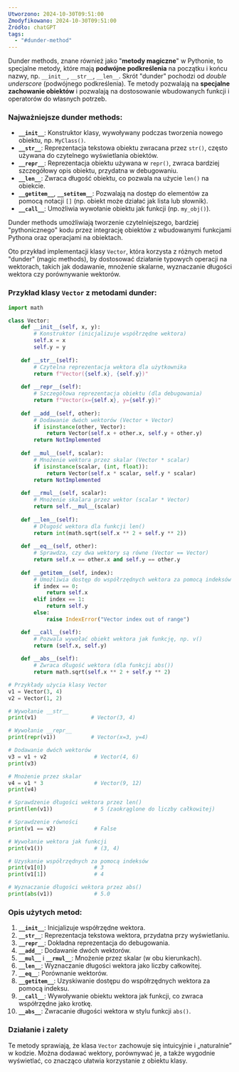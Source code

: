 ```yaml
---
Utworzono: 2024-10-30T09:51:00
Zmodyfikowano: 2024-10-30T09:51:00
Źródło: chatGPT
tags:
  - "#dunder-method"
---
```


Dunder methods, znane również jako "**metody magiczne**" w Pythonie, to specjalne metody, które mają **podwójne podkreślenia** na początku i końcu nazwy, np. `__init__`, `__str__`, `__len__`. Skrót "dunder" pochodzi od *double underscore* (podwójnego podkreślenia). Te metody pozwalają na **specjalne zachowanie obiektów** i pozwalają na dostosowanie wbudowanych funkcji i operatorów do własnych potrzeb.

### Najważniejsze dunder methods:
- **`__init__`**: Konstruktor klasy, wywoływany podczas tworzenia nowego obiektu, np. `MyClass()`.
- **`__str__`**: Reprezentacja tekstowa obiektu zwracana przez `str()`, często używana do czytelnego wyświetlania obiektów.
- **`__repr__`**: Reprezentacja obiektu używana w `repr()`, zwraca bardziej szczegółowy opis obiektu, przydatna w debugowaniu.
- **`__len__`**: Zwraca długość obiektu, co pozwala na użycie `len()` na obiekcie.
- **`__getitem__`**, **`__setitem__`**: Pozwalają na dostęp do elementów za pomocą notacji `[]` (np. obiekt może działać jak lista lub słownik).
- **`__call__`**: Umożliwia wywołanie obiektu jak funkcji (np. `my_obj()`).
  
Dunder methods umożliwiają tworzenie czytelniejszego, bardziej "pythonicznego" kodu przez integrację obiektów z wbudowanymi funkcjami Pythona oraz operacjami na obiektach.


Oto przykład implementacji klasy `Vector`, która korzysta z różnych metod "dunder" (magic methods), by dostosować działanie typowych operacji na wektorach, takich jak dodawanie, mnożenie skalarne, wyznaczanie długości wektora czy porównywanie wektorów.

### Przykład klasy `Vector` z metodami dunder:

```python
import math

class Vector:
    def __init__(self, x, y):
        # Konstruktor (inicjalizuje współrzędne wektora)
        self.x = x
        self.y = y
    
    def __str__(self):
        # Czytelna reprezentacja wektora dla użytkownika
        return f"Vector({self.x}, {self.y})"
    
    def __repr__(self):
        # Szczegółowa reprezentacja obiektu (dla debugowania)
        return f"Vector(x={self.x}, y={self.y})"
    
    def __add__(self, other):
        # Dodawanie dwóch wektorów (Vector + Vector)
        if isinstance(other, Vector):
            return Vector(self.x + other.x, self.y + other.y)
        return NotImplemented
    
    def __mul__(self, scalar):
        # Mnożenie wektora przez skalar (Vector * scalar)
        if isinstance(scalar, (int, float)):
            return Vector(self.x * scalar, self.y * scalar)
        return NotImplemented
    
    def __rmul__(self, scalar):
        # Mnożenie skalara przez wektor (scalar * Vector)
        return self.__mul__(scalar)
    
    def __len__(self):
        # Długość wektora dla funkcji len()
        return int(math.sqrt(self.x ** 2 + self.y ** 2))
    
    def __eq__(self, other):
        # Sprawdza, czy dwa wektory są równe (Vector == Vector)
        return self.x == other.x and self.y == other.y
    
    def __getitem__(self, index):
        # Umożliwia dostęp do współrzędnych wektora za pomocą indeksów (v[0] i v[1])
        if index == 0:
            return self.x
        elif index == 1:
            return self.y
        else:
            raise IndexError("Vector index out of range")

    def __call__(self):
        # Pozwala wywołać obiekt wektora jak funkcję, np. v()
        return (self.x, self.y)
    
    def __abs__(self):
        # Zwraca długość wektora (dla funkcji abs())
        return math.sqrt(self.x ** 2 + self.y ** 2)

# Przykłady użycia klasy Vector
v1 = Vector(3, 4)
v2 = Vector(1, 2)

# Wywołanie __str__
print(v1)                 # Vector(3, 4)

# Wywołanie __repr__
print(repr(v1))           # Vector(x=3, y=4)

# Dodawanie dwóch wektorów
v3 = v1 + v2               # Vector(4, 6)
print(v3)

# Mnożenie przez skalar
v4 = v1 * 3                # Vector(9, 12)
print(v4)

# Sprawdzenie długości wektora przez len()
print(len(v1))             # 5 (zaokrąglone do liczby całkowitej)

# Sprawdzenie równości
print(v1 == v2)            # False

# Wywołanie wektora jak funkcji
print(v1())                # (3, 4)

# Uzyskanie współrzędnych za pomocą indeksów
print(v1[0])               # 3
print(v1[1])               # 4

# Wyznaczanie długości wektora przez abs()
print(abs(v1))             # 5.0
```

### Opis użytych metod:

1. **`__init__`**: Inicjalizuje współrzędne wektora.
2. **`__str__`**: Reprezentacja tekstowa wektora, przydatna przy wyświetlaniu.
3. **`__repr__`**: Dokładna reprezentacja do debugowania.
4. **`__add__`**: Dodawanie dwóch wektorów.
5. **`__mul__`** i **`__rmul__`**: Mnożenie przez skalar (w obu kierunkach).
6. **`__len__`**: Wyznaczanie długości wektora jako liczby całkowitej.
7. **`__eq__`**: Porównanie wektorów.
8. **`__getitem__`**: Uzyskiwanie dostępu do współrzędnych wektora za pomocą indeksu.
9. **`__call__`**: Wywoływanie obiektu wektora jak funkcji, co zwraca współrzędne jako krotkę.
10. **`__abs__`**: Zwracanie długości wektora w stylu funkcji `abs()`.

### Działanie i zalety
Te metody sprawiają, że klasa `Vector` zachowuje się intuicyjnie i „naturalnie” w kodzie. Można dodawać wektory, porównywać je, a także wygodnie wyświetlać, co znacząco ułatwia korzystanie z obiektu klasy.